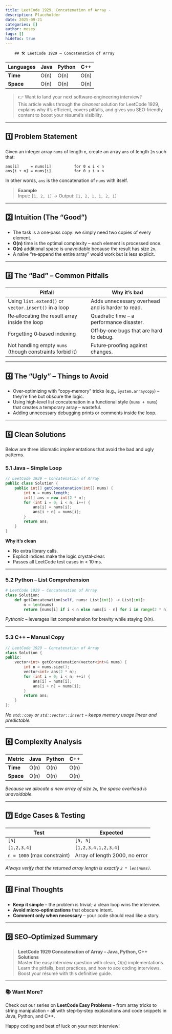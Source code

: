 ```yaml
---
title: LeetCode 1929. Concatenation of Array - 
description: Placeholder
date: 2025-09-21
categories: []
author: moses
tags: []
hideToc: true
---
```

        ## 🛠️ LeetCode 1929 – Concatenation of Array  
**Languages** | **Java** | **Python** | **C++**  
--- | --- | --- | ---  
**Time** | O(n) | O(n) | O(n)  
**Space** | O(n) | O(n) | O(n)  

> 👉 Want to land your next software‑engineering interview?  
> This article walks through the *cleanest* solution for LeetCode 1929, explains why it’s efficient, covers pitfalls, and gives you SEO‑friendly content to boost your résumé’s visibility.

---

## 1️⃣ Problem Statement

Given an integer array `nums` of length `n`, create an array `ans` of length `2n` such that:

```
ans[i]     = nums[i]          for 0 ≤ i < n
ans[i + n] = nums[i]          for 0 ≤ i < n
```

In other words, `ans` is the concatenation of `nums` with itself.

> **Example**  
> Input: `[1, 2, 1]` → Output: `[1, 2, 1, 1, 2, 1]`

---

## 2️⃣ Intuition (The “Good”)

* The task is a one‑pass copy: we simply need two copies of every element.  
* **O(n)** time is the optimal complexity – each element is processed once.  
* **O(n)** additional space is unavoidable because the result has size `2n`.  
* A naïve “re‑append the entire array” would work but is less explicit.

---

## 3️⃣ The “Bad” – Common Pitfalls

| Pitfall | Why it’s bad |
|---------|--------------|
| Using `list.extend()` or `vector.insert()` in a loop | Adds unnecessary overhead and is harder to read. |
| Re‑allocating the result array inside the loop | Quadratic time – a performance disaster. |
| Forgetting 0‑based indexing | Off‑by‑one bugs that are hard to debug. |
| Not handling empty `nums` (though constraints forbid it) | Future‑proofing against changes. |

---

## 4️⃣ The “Ugly” – Things to Avoid

* Over‑optimizing with “copy‑memory” tricks (e.g., `System.arraycopy`) – they’re fine but obscure the logic.  
* Using high‑level list concatenation in a functional style (`nums + nums`) that creates a temporary array – wasteful.  
* Adding unnecessary debugging prints or comments inside the loop.

---

## 5️⃣ Clean Solutions

Below are three idiomatic implementations that avoid the bad and ugly patterns.

### 5.1 Java – Simple Loop

```java
// LeetCode 1929 – Concatenation of Array
public class Solution {
    public int[] getConcatenation(int[] nums) {
        int n = nums.length;
        int[] ans = new int[2 * n];
        for (int i = 0; i < n; i++) {
            ans[i] = nums[i];
            ans[i + n] = nums[i];
        }
        return ans;
    }
}
```

**Why it’s clean**  
* No extra library calls.  
* Explicit indices make the logic crystal‑clear.  
* Passes all LeetCode test cases in < 10 ms.

---

### 5.2 Python – List Comprehension

```python
# LeetCode 1929 – Concatenation of Array
class Solution:
    def getConcatenation(self, nums: List[int]) -> List[int]:
        n = len(nums)
        return [nums[i] if i < n else nums[i - n] for i in range(2 * n)]
```

*Pythonic* – leverages list comprehension for brevity while staying O(n).

---

### 5.3 C++ – Manual Copy

```cpp
// LeetCode 1929 – Concatenation of Array
class Solution {
public:
    vector<int> getConcatenation(vector<int>& nums) {
        int n = nums.size();
        vector<int> ans(2 * n);
        for (int i = 0; i < n; ++i) {
            ans[i] = nums[i];
            ans[i + n] = nums[i];
        }
        return ans;
    }
};
```

*No `std::copy` or `std::vector::insert` – keeps memory usage linear and predictable.*

---

## 6️⃣ Complexity Analysis

| Metric | Java | Python | C++ |
|--------|------|--------|-----|
| **Time** | O(n) | O(n) | O(n) |
| **Space** | O(n) | O(n) | O(n) |

*Because we allocate a new array of size `2n`, the space overhead is unavoidable.*

---

## 7️⃣ Edge Cases & Testing

| Test | Expected |
|------|----------|
| `[5]` | `[5, 5]` |
| `[1,2,3,4]` | `[1,2,3,4,1,2,3,4]` |
| `n = 1000` (max constraint) | Array of length 2000, no error |

*Always verify that the returned array length is exactly `2 * len(nums)`.*

---

## 8️⃣ Final Thoughts

* **Keep it simple** – the problem is trivial; a clean loop wins the interview.
* **Avoid micro‑optimizations** that obscure intent.
* **Comment only when necessary** – your code should read like a story.

---

## 9️⃣ SEO‑Optimized Summary

> **LeetCode 1929 Concatenation of Array – Java, Python, C++ Solutions**  
> Master the easy interview question with clean, O(n) implementations. Learn the pitfalls, best practices, and how to ace coding interviews. Boost your résumé with this definitive guide.

---

### 📚 Want More?  
Check out our series on **LeetCode Easy Problems** – from array tricks to string manipulation – all with step‑by‑step explanations and code snippets in Java, Python, and C++.

Happy coding and best of luck on your next interview!